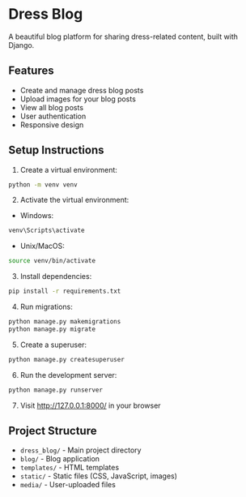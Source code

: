# Dress Blog

A beautiful blog platform for sharing dress-related content, built with Django.

## Features
- Create and manage dress blog posts
- Upload images for your blog posts
- View all blog posts
- User authentication
- Responsive design

## Setup Instructions

1. Create a virtual environment:
```bash
python -m venv venv
```

2. Activate the virtual environment:
- Windows:
```bash
venv\Scripts\activate
```
- Unix/MacOS:
```bash
source venv/bin/activate
```

3. Install dependencies:
```bash
pip install -r requirements.txt
```

4. Run migrations:
```bash
python manage.py makemigrations
python manage.py migrate
```

5. Create a superuser:
```bash
python manage.py createsuperuser
```

6. Run the development server:
```bash
python manage.py runserver
```

7. Visit http://127.0.0.1:8000/ in your browser

## Project Structure
- `dress_blog/` - Main project directory
- `blog/` - Blog application
- `templates/` - HTML templates
- `static/` - Static files (CSS, JavaScript, images)
- `media/` - User-uploaded files 